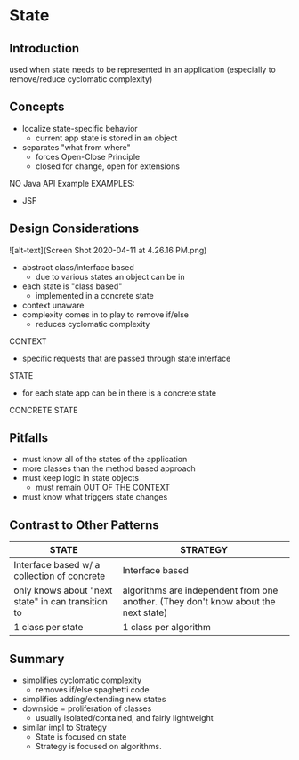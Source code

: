 # State 

## Introduction
used when state needs to be represented in an application
(especially to remove/reduce cyclomatic complexity)

## Concepts
- localize state-specific behavior
    - current app state is stored in an object
- separates "what from where"
    - forces Open-Close Principle
    - closed for change, open for extensions
    
NO Java API Example
EXAMPLES:
- JSF

## Design Considerations
![alt-text](Screen Shot 2020-04-11 at 4.26.16 PM.png)
- abstract class/interface based
    - due to various states an object can be in
- each state is "class based"
    - implemented in a concrete state
- context unaware
- complexity comes in to play to remove if/else
    - reduces cyclomatic complexity

CONTEXT
- specific requests that are passed through state interface

STATE
- for each state app can be in there is a concrete state 

CONCRETE STATE

## Pitfalls
- must know all of the states of the application
- more classes than the method based approach
- must keep logic in state objects
    - must remain OUT OF THE CONTEXT
- must know what triggers state changes

## Contrast to Other Patterns

| STATE | STRATEGY |
| --- | --- |
| Interface based w/ a collection of concrete | Interface based  | 
| only knows about "next state" in can transition to | algorithms are independent from one another. (They don't know about the next state) |
| 1 class per state  | 1 class per algorithm | 

## Summary
- simplifies cyclomatic complexity
    - removes if/else spaghetti code
- simplifies adding/extending new states
- downside = proliferation of classes
    - usually isolated/contained, and fairly lightweight
- similar impl to Strategy
    - State is focused on state
    - Strategy is focused on algorithms.
